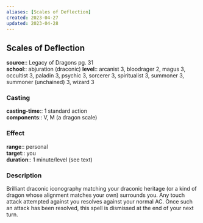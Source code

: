 ```yaml
---
aliases: [Scales of Deflection]
created: 2023-04-27
updated: 2023-04-28
---
```


## Scales of Deflection

**source**:: Legacy of Dragons pg. 31  
**school**:: abjuration (draconic)
**level**:: arcanist 3, bloodrager 2, magus 3, occultist 3, paladin 3, psychic 3, sorcerer 3, spiritualist 3, summoner 3, summoner (unchained) 3, wizard 3

### Casting

**casting-time**:: 1 standard action  
**components**:: V, M (a dragon scale)

### Effect

**range**:: personal  
**target**:: you  
**duration**:: 1 minute/level (see text)

### Description

Brilliant draconic iconography matching your draconic heritage (or a kind of dragon whose alignment matches your own) surrounds you. Any touch attack attempted against you resolves against your normal AC. Once such an attack has been resolved, this spell is dismissed at the end of your next turn.
